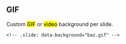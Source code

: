 ## GIF

Custom <mark>GIF</mark> or <mark>video</mark> background per slide.

`<!-- .slide: data-background="baz.gif" -->
`

<!-- .slide: data-background="images/workshop.gif" -->

